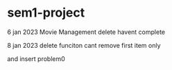 # sem1-project

6 jan 2023
Movie Management delete havent complete

8 jan 2023
delete funciton cant remove first item only

and insert problem0
